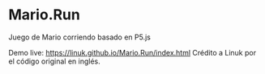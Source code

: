 # Mario.Run
Juego de Mario corriendo basado en P5.js

Demo live: https://linuk.github.io/Mario.Run/index.html
Crédito a Linuk por el código original en inglés.
